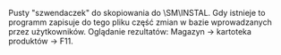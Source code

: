 Pusty "szwendaczek" do skopiowania do \SM\INSTAL. Gdy istnieje to programm zapisuje do tego pliku część zmian w bazie wprowadzanych przez użytkowników.
Oglądanie rezultatów: Magazyn -> kartoteka produktów -> F11.
